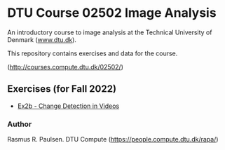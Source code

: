 # DTU Course 02502 Image Analysis

An introductory course to image analysis at the Technical University of Denmark (www.dtu.dk).

This repository contains exercises and data for the course.

(http://courses.compute.dtu.dk/02502/)

## Exercises (for Fall 2022)

- [Ex2b - Change Detection in Videos](exercises/ex2b-ChangeDetectionInVideos)

### Author

Rasmus R. Paulsen. DTU Compute (https://people.compute.dtu.dk/rapa/)
